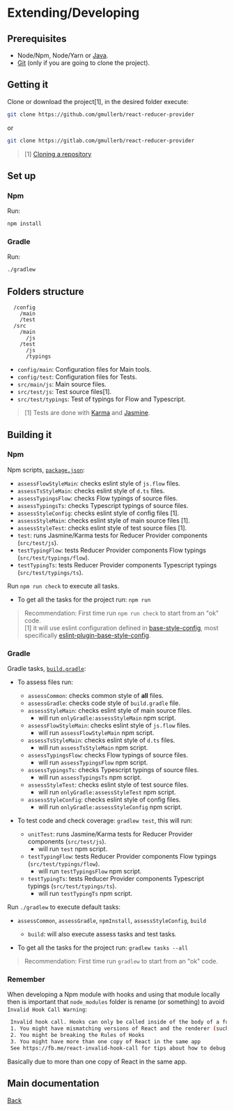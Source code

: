 # Extending/Developing

## Prerequisites

* Node/Npm, Node/Yarn or [Java](http://www.oracle.com/technetwork/java/javase/downloads).
* [Git](https://git-scm.com/downloads) (only if you are going to clone the project).

## Getting it

Clone or download the project[1], in the desired folder execute:

```sh
git clone https://github.com/gmullerb/react-reducer-provider
```

or

```sh
git clone https://gitlab.com/gmullerb/react-reducer-provider
```

> [1] [Cloning a repository](https://help.github.com/articles/cloning-a-repository/)

## Set up

### Npm

Run:

```sh
npm install
```

### Gradle

Run:

```sh
./gradlew
```

## Folders structure

```
  /config
    /main
    /test
  /src
    /main
      /js
    /test
      /js
      /typings
```

- `config/main`: Configuration files for Main tools.
- `config/test`: Configuration files for Tests.
- `src/main/js`: Main source files.
- `src/test/js`: Test source files[1].
- `src/test/typings`: Test of typings for Flow and Typescript.

> [1] Tests are done with [Karma](http://karma-runner.github.io) and [Jasmine](https://jasmine.github.io).

## Building it

### Npm

Npm scripts, [`package.json`](../package.json):

* `assessFlowStyleMain`: checks eslint style of `js.flow` files.
* `assessTsStyleMain`: checks eslint style of `d.ts` files.
* `assessTypingsFlow`: checks Flow typings of source files.
* `assessTypingsTs`: checks Typescript typings of source files.
* `assessStyleConfig`: checks eslint style of config files [1].
* `assessStyleMain`: checks eslint style of main source files [1].
* `assessStyleTest`: checks eslint style of test source files [1].
* `test`: runs Jasmine/Karma tests for Reducer Provider components (`src/test/js`).
* `testTypingFlow`: tests Reducer Provider components Flow typings (`src/test/typings/flow`).
* `testTypingTs`: tests Reducer Provider components Typescript typings (`src/test/typings/ts`).

Run `npm run check` to execute all tasks.

* To get all the tasks for the project run: `npm run`

> Recommendation: First time run `npm run check` to start from an "ok" code.  
> [1] it will use eslint configuration defined in [base-style-config](https://github.com/gmullerb/base-style-config), most specifically [eslint-plugin-base-style-config](https://www.npmjs.com/package/eslint-plugin-base-style-config).

### Gradle

Gradle tasks, [`build.gradle`](../build.gradle):

* To assess files run:
  * `assessCommon`: checks common style of **all** files.
  * `assessGradle`: checks code style of `build.gradle` file.
  * `assessStyleMain`: checks eslint style of main source files.
    * will run `onlyGradle:assessStyleMain` npm script.
  * `assessFlowStyleMain`: checks eslint style of `js.flow` files.
    * will run `assessFlowStyleMain` npm script.
  * `assessTsStyleMain`: checks eslint style of `d.ts` files.
    * will run `assessTsStyleMain` npm script.
  * `assessTypingsFlow`: checks Flow typings of source files.
    * will run `assessTypingsFlow` npm script.
  * `assessTypingsTs`: checks Typescript typings of source files.
    * will run `assessTypingsTs` npm script.
  * `assessStyleTest`: checks eslint style of test source files.
    * will run `onlyGradle:assessStyleTest` npm script.
  * `assessStyleConfig`: checks eslint style of config files.
    * will run `onlyGradle:assessStyleConfig` npm script.

* To test code and check coverage: `gradlew test`, this will run:
  * `unitTest`: runs Jasmine/Karma tests for Reducer Provider components (`src/test/js`).
    * will run `test` npm script.
  * `testTypingFlow`: tests Reducer Provider components Flow typings (`src/test/typings/flow`).
    * will run `testTypingsFlow` npm script.
  * `testTypingTs`: tests Reducer Provider components Typescript typings (`src/test/typings/ts`).
    * will run `testTypingTs` npm script.

Run `./gradlew` to execute default tasks:

* `assessCommon`, `assessGradle`, `npmInstall`, `assessStyleConfig`, `build`
  * `build`: will also execute assess tasks and test tasks.

* To get all the tasks for the project run: `gradlew tasks --all`

> Recommendation: First time run `gradlew` to start from an "ok" code.

### Remember

When developing a Npm module with hooks and using that module locally then is important that `node_modules` folder is rename (or something) to avoid `Invalid Hook Call Warning`:

```bash
 Invalid hook call. Hooks can only be called inside of the body of a function component. This could happen for one of the following reasons:
 1. You might have mismatching versions of React and the renderer (such as React DOM)
 2. You might be breaking the Rules of Hooks
 3. You might have more than one copy of React in the same app
 See https://fb.me/react-invalid-hook-call for tips about how to debug and fix this problem.
```

Basically due to more than one copy of React in the same app.

## Main documentation

[Back](../README.md)
